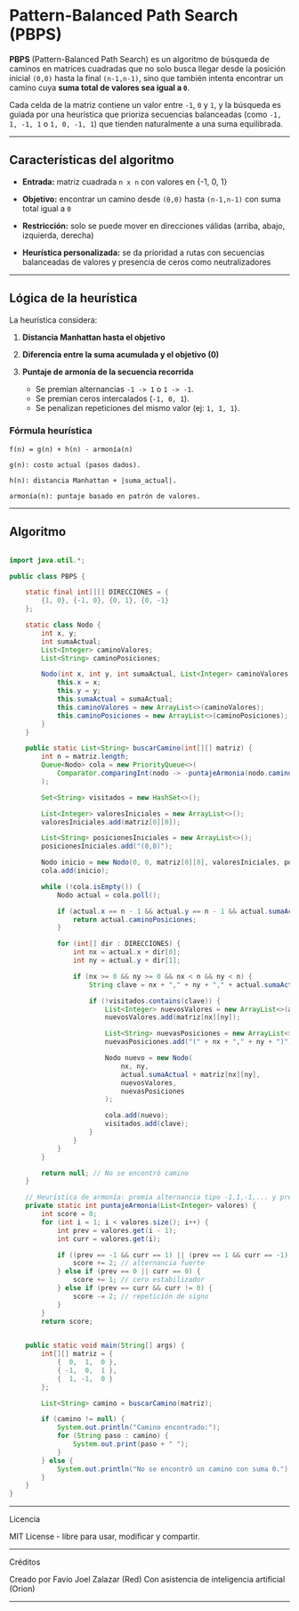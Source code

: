 # Pattern-Balanced Path Search (PBPS)

**PBPS** (Pattern-Balanced Path Search) es un algoritmo de búsqueda de caminos en matrices cuadradas que no solo busca llegar desde la posición inicial `(0,0)` hasta la final `(n-1,n-1)`, sino que también intenta encontrar un camino cuya **suma total de valores sea igual a `0`**.

Cada celda de la matriz contiene un valor entre `-1`, `0` y `1`, y la búsqueda es guiada por una heurística que prioriza secuencias balanceadas (como `-1, 1, -1, 1` o `1, 0, -1, 1`) que tienden naturalmente a una suma equilibrada.

---

## Características del algoritmo

- **Entrada:** matriz cuadrada `n x n` con valores en {-1, 0, 1}

- **Objetivo:** encontrar un camino desde `(0,0)` hasta `(n-1,n-1)` con suma total igual a `0`

- **Restricción:** solo se puede mover en direcciones válidas (arriba, abajo, izquierda, derecha)

- **Heurística personalizada:** se da prioridad a rutas con secuencias balanceadas de valores y presencia de ceros como neutralizadores

---

## Lógica de la heurística

La heurística considera:

1. **Distancia Manhattan hasta el objetivo** 
 
2. **Diferencia entre la suma acumulada y el objetivo (0)**

3. **Puntaje de armonía de la secuencia recorrida**
   - Se premian alternancias `-1 -> 1` o `1 -> -1`.
   - Se premian ceros intercalados (`-1, 0, 1`).
   - Se penalizan repeticiones del mismo valor (ej: `1, 1, 1`).

### Fórmula heurística

```text
f(n) = g(n) + h(n) - armonía(n)

g(n): costo actual (pasos dados).

h(n): distancia Manhattan + |suma_actual|.

armonía(n): puntaje basado en patrón de valores.

```

---

## Algoritmo

```Java

import java.util.*;

public class PBPS {

    static final int[][] DIRECCIONES = {
        {1, 0}, {-1, 0}, {0, 1}, {0, -1}
    };

    static class Nodo {
        int x, y;
        int sumaActual;
        List<Integer> caminoValores;
        List<String> caminoPosiciones;

        Nodo(int x, int y, int sumaActual, List<Integer> caminoValores, List<String> caminoPosiciones) {
            this.x = x;
            this.y = y;
            this.sumaActual = sumaActual;
            this.caminoValores = new ArrayList<>(caminoValores);
            this.caminoPosiciones = new ArrayList<>(caminoPosiciones);
        }
    }

    public static List<String> buscarCamino(int[][] matriz) {
        int n = matriz.length;
        Queue<Nodo> cola = new PriorityQueue<>(
            Comparator.comparingInt(nodo -> -puntajeArmonia(nodo.caminoValores))
        );

        Set<String> visitados = new HashSet<>();

        List<Integer> valoresIniciales = new ArrayList<>();
        valoresIniciales.add(matriz[0][0]);

        List<String> posicionesIniciales = new ArrayList<>();
        posicionesIniciales.add("(0,0)");

        Nodo inicio = new Nodo(0, 0, matriz[0][0], valoresIniciales, posicionesIniciales);
        cola.add(inicio);

        while (!cola.isEmpty()) {
            Nodo actual = cola.poll();

            if (actual.x == n - 1 && actual.y == n - 1 && actual.sumaActual == 0) {
                return actual.caminoPosiciones;
            }

            for (int[] dir : DIRECCIONES) {
                int nx = actual.x + dir[0];
                int ny = actual.y + dir[1];

                if (nx >= 0 && ny >= 0 && nx < n && ny < n) {
                    String clave = nx + "," + ny + "," + actual.sumaActual;

                    if (!visitados.contains(clave)) {
                        List<Integer> nuevosValores = new ArrayList<>(actual.caminoValores);
                        nuevosValores.add(matriz[nx][ny]);

                        List<String> nuevasPosiciones = new ArrayList<>(actual.caminoPosiciones);
                        nuevasPosiciones.add("(" + nx + "," + ny + ")");

                        Nodo nuevo = new Nodo(
                            nx, ny,
                            actual.sumaActual + matriz[nx][ny],
                            nuevosValores,
                            nuevasPosiciones
                        );

                        cola.add(nuevo);
                        visitados.add(clave);
                    }
                }
            }
        }

        return null; // No se encontró camino
    }

    // Heurística de armonía: premia alternancia tipo -1,1,-1,... y presencia de ceros entre ellos
    private static int puntajeArmonia(List<Integer> valores) {
        int score = 0;
        for (int i = 1; i < valores.size(); i++) {
            int prev = valores.get(i - 1);
            int curr = valores.get(i);

            if ((prev == -1 && curr == 1) || (prev == 1 && curr == -1)) {
                score += 2; // alternancia fuerte
            } else if (prev == 0 || curr == 0) {
                score += 1; // cero estabilizador
            } else if (prev == curr && curr != 0) {
                score -= 2; // repetición de signo
            }
        }
        return score;
    

    public static void main(String[] args) {
        int[][] matriz = {
            {  0,  1,  0 },
            { -1,  0,  1 },
            {  1, -1,  0 }
        };

        List<String> camino = buscarCamino(matriz);

        if (camino != null) {
            System.out.println("Camino encontrado:");
            for (String paso : camino) {
                System.out.print(paso + " ");
            }
        } else {
            System.out.println("No se encontró un camino con suma 0.");
        }
    }
}

```


---

Licencia

MIT License - libre para usar, modificar y compartir.


---

Créditos

Creado por Favio Joel Zalazar (Red)
Con asistencia de inteligencia artificial (Orion)

---